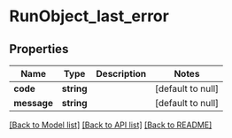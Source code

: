 # RunObject_last_error

## Properties
Name | Type | Description | Notes
------------ | ------------- | ------------- | -------------
**code** | **string** |  | [default to null]
**message** | **string** |  | [default to null]

[[Back to Model list]](../README.md#documentation-for-models) [[Back to API list]](../README.md#documentation-for-api-endpoints) [[Back to README]](../README.md)


